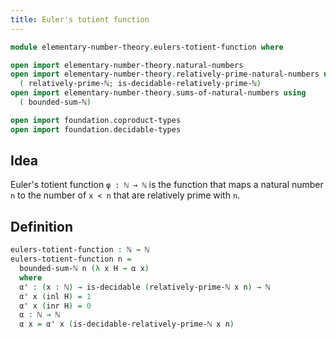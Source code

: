 ```yaml
---
title: Euler's totient function
---
```


```agda
module elementary-number-theory.eulers-totient-function where

open import elementary-number-theory.natural-numbers
open import elementary-number-theory.relatively-prime-natural-numbers using
  ( relatively-prime-ℕ; is-decidable-relatively-prime-ℕ)
open import elementary-number-theory.sums-of-natural-numbers using
  ( bounded-sum-ℕ)

open import foundation.coproduct-types
open import foundation.decidable-types
```

## Idea

Euler's totient function `φ : ℕ → ℕ` is the function that maps a natural number `n` to the number of `x < n` that are relatively prime with `n`.

## Definition

```agda
eulers-totient-function : ℕ → ℕ
eulers-totient-function n =
  bounded-sum-ℕ n (λ x H → α x)
  where
  α' : (x : ℕ) → is-decidable (relatively-prime-ℕ x n) → ℕ
  α' x (inl H) = 1
  α' x (inr H) = 0
  α : ℕ → ℕ
  α x = α' x (is-decidable-relatively-prime-ℕ x n)
```
